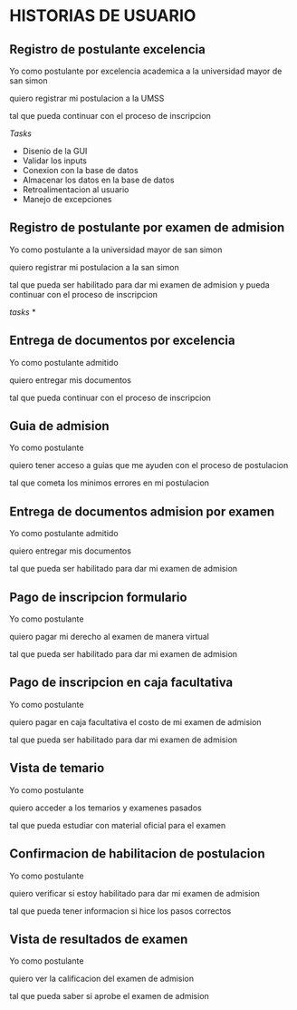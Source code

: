 # HISTORIAS DE USUARIO
## Registro de postulante excelencia
Yo como postulante por excelencia academica a la universidad mayor de san simon

quiero registrar mi postulacion a la UMSS

tal que pueda continuar con el proceso de inscripcion

*Tasks*

* Disenio de la GUI
* Validar los inputs
* Conexion con la base de datos
* Almacenar los datos en la base de datos
* Retroalimentacion al usuario
* Manejo de excepciones
## Registro de postulante por examen de admision
Yo como postulante a la universidad mayor de san simon

quiero registrar mi postulacion a la san simon

tal que pueda ser habilitado para dar mi examen de admision y pueda continuar con el proceso de inscripcion

*tasks*
* 

## Entrega de documentos por excelencia
Yo como postulante admitido 

quiero entregar mis documentos 

tal que pueda continuar con el proceso de inscripcion

## Guia de admision
Yo como postulante 

quiero tener acceso a guias que me ayuden con el proceso de postulacion

tal que cometa los minimos errores en mi postulacion

## Entrega de documentos admision por examen
Yo como postulante admitido 

quiero entregar mis documentos 

tal que pueda ser habilitado para dar mi examen de admision
## Pago de inscripcion formulario
Yo como postulante 

quiero pagar mi derecho al examen de manera virtual

tal que pueda ser habilitado para dar mi examen de admision
## Pago de inscripcion en caja facultativa
Yo como postulante 

quiero pagar en caja facultativa el costo de mi examen de admision

tal que pueda ser habilitado para dar mi examen de admision
## Vista de temario
Yo como postulante 

quiero acceder a los temarios y examenes pasados 

tal que pueda estudiar con material oficial para el examen
## Confirmacion de habilitacion de postulacion
Yo como postulante

quiero verificar si estoy habilitado para dar mi examen de admision

tal que pueda tener informacion si hice los pasos correctos 
## Vista de resultados de examen
Yo como postulante 

quiero ver la calificacion del examen de admision

tal que pueda saber si aprobe el examen de admision
